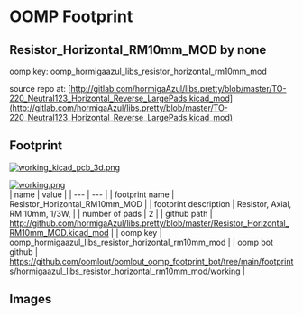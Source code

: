 # OOMP Footprint  
## Resistor_Horizontal_RM10mm_MOD  by none  
  
oomp key: oomp_hormigaazul_libs_resistor_horizontal_rm10mm_mod  
  
source repo at: [http://gitlab.com/hormigaAzul/libs.pretty/blob/master/TO-220_Neutral123_Horizontal_Reverse_LargePads.kicad_mod](http://gitlab.com/hormigaAzul/libs.pretty/blob/master/TO-220_Neutral123_Horizontal_Reverse_LargePads.kicad_mod)  
## Footprint  
  
[![working_kicad_pcb_3d.png](working_kicad_pcb_3d_600.png)](working_kicad_pcb_3d.png)  
  
[![working.png](working_600.png)](working.png)  
| name | value | 
| --- | --- | 
| footprint name | Resistor_Horizontal_RM10mm_MOD | 
| footprint description | Resistor, Axial,  RM 10mm, 1/3W, | 
| number of pads | 2 | 
| github path | http://github.com/hormigaAzul/libs.pretty/blob/master/Resistor_Horizontal_RM10mm_MOD.kicad_mod | 
| oomp key | oomp_hormigaazul_libs_resistor_horizontal_rm10mm_mod | 
| oomp bot github | https://github.com/oomlout/oomlout_oomp_footprint_bot/tree/main/footprints/hormigaazul_libs_resistor_horizontal_rm10mm_mod/working | 
## Images  
